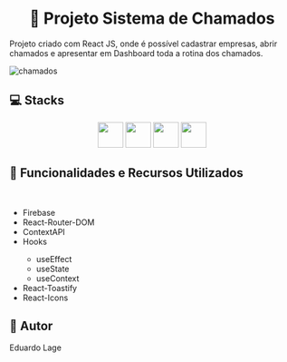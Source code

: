 <h1 align="center"> 🎥 Projeto Sistema de Chamados</h1>

<p>Projeto criado com React JS, onde é possível cadastrar empresas, abrir chamados e apresentar em Dashboard toda a rotina dos chamados.</p>

![chamados](https://i.imgur.com/l0ZeyAJ.png)

<div>
    <h2>💻 Stacks</h1>
    <div align="center">
      <img src="https://cdn.jsdelivr.net/gh/devicons/devicon/icons/react/react-original.svg" width="45"/>          
      <img src="https://cdn.jsdelivr.net/gh/devicons/devicon/icons/html5/html5-original.svg" width="45"/>
      <img src="https://cdn.jsdelivr.net/gh/devicons/devicon/icons/css3/css3-original.svg" width="45"/>
      <img src="https://cdn.jsdelivr.net/gh/devicons/devicon/icons/javascript/javascript-original.svg" width="45"/>
    </div>

  <h2>🔧 Funcionalidades e Recursos Utilizados</h2>
  <br>
    <ul>
        <li>Firebase</li>
        <li>React-Router-DOM</li>
        <li>ContextAPI</li>
        <li>Hooks</li>
        <ul>
            <li>useEffect</li>
            <li>useState</li>
            <li>useContext</li>
        </ul>
        <li>React-Toastify</li>
        <li>React-Icons</li>
    </ul>

  <h2>👨 Autor</h2>
  <p>Eduardo Lage</p>
</div>
